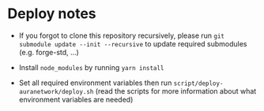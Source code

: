 # Deploy notes

- If you forgot to clone this repository recursively, please run `git submodule update --init --recursive` to update required submodules (e.g. forge-std, ...)

- Install `node_modules` by running `yarn install`

- Set all required environment variables then run `script/deploy-auranetwork/deploy.sh` (read the scripts for more information about what environment variables are needed)
